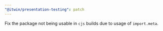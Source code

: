 ```yaml
---
"@itwin/presentation-testing": patch
---
```


Fix the package not being usable in `cjs` builds due to usage of `import.meta`.
